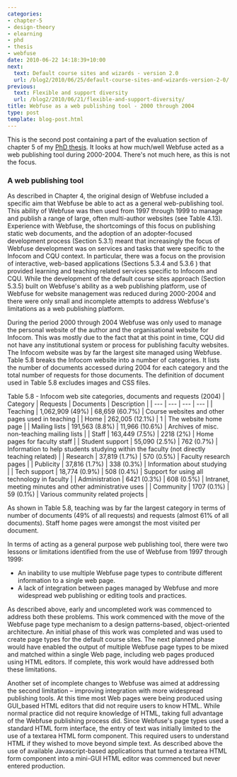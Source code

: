 ```yaml
---
categories:
- chapter-5
- design-theory
- elearning
- phd
- thesis
- webfuse
date: 2010-06-22 14:18:39+10:00
next:
  text: Default course sites and wizards - version 2.0
  url: /blog2/2010/06/25/default-course-sites-and-wizards-version-2-0/
previous:
  text: Flexible and support diversity
  url: /blog2/2010/06/21/flexible-and-support-diversity/
title: Webfuse as a web publishing tool - 2000 through 2004
type: post
template: blog-post.html
---
```

This is the second post containing a part of the evaluation section of chapter 5 of my [PhD thesis](/blog2/research/phd-thesis/). It looks at how much/well Webfuse acted as a web publishing tool during 2000-2004. There's not much here, as this is not the focus.

### A web publishing tool

As described in Chapter 4, the original design of Webfuse included a specific aim that Webfuse be able to act as a general web-publishing tool. This ability of Webfuse was then used from 1997 through 1999 to manage and publish a range of large, often multi-author websites (see Table 4.13). Experience with Webfuse, the shortcomings of this focus on publishing static web documents, and the adoption of an adopter-focused development process (Section 5.3.1) meant that increasingly the focus of Webfuse development was on services and tasks that were specific to the Infocom and CQU context. In particular, there was a focus on the provision of interactive, web-based applications (Sections 5.3.4 and 5.3.6 ) that provided learning and teaching related services specific to Infocom and CQU. While the development of the default course sites approach (Section 5.3.5) built on Webfuse's ability as a web publishing platform, use of Webfuse for website management was reduced during 2000-2004 and there were only small and incomplete attempts to address Webfuse's limitations as a web publishing platform.

During the period 2000 through 2004 Webfuse was only used to manage the personal website of the author and the organisational website for Infocom. This was mostly due to the fact that at this point in time, CQU did not have any institutional system or process for publishing faculty websites. The Infocom website was by far the largest site managed using Webfuse. Table 5.8 breaks the Infocom website into a number of categories. It lists the number of documents accessed during 2004 for each category and the total number of requests for those documents. The definition of document used in Table 5.8 excludes images and CSS files.

Table 5.8 - Infocom web site categories, documents and requests (2004)
| Category | Requests | Documents | Description |
| --- | --- | --- | --- |
| Teaching | 1,062,909 (49%) | 68,659 (60.7%) | Course websites and other pages used in teaching |
| Home | 262,005 (12.1%) | 1 | The website home page |
| Mailing lists | 191,563 (8.8%) | 11,966 (10.6%) | Archives of misc. non-teaching mailing lists |
| Staff | 163,449 (7.5%) | 2218 (2%) | Home pages for faculty staff |
| Student support | 55,090 (2.5%) | 762 (0.7%) | Information to help students studying within the faculty (not directly teaching related) |
| Research | 37,819 (1.7%) | 570 (0.5%) | Faculty research pages |
| Publicity | 37,816 (1.7%) | 338 (0.3%) | Information about studying |
| Tech support | 18,774 (0.9%) | 508 (0.4%) | Support for using all technology in faculty |
| Administration | 6421 (0.3%) | 608 (0.5%) | Intranet, meeting minutes and other administrative uses |
| Community | 1707 (0.1%) | 59 (0.1%) | Various community related projects |

As shown in Table 5.8, teaching was by far the largest category in terms of number of documents (49% of all requests) and requests (almost 61% of all documents). Staff home pages were amongst the most visited per document.

In terms of acting as a general purpose web publishing tool, there were two lessons or limitations identified from the use of Webfuse from 1997 through 1999:

- An inability to use multiple Webfuse page types to contribute different information to a single web page.
- A lack of integration between pages managed by Webfuse and more widespread web publishing or editing tools and practices.

As described above, early and uncompleted work was commenced to address both these problems. This work commenced with the move of the Webfuse page type mechanism to a design patterns-based, object-oriented architecture. An initial phase of this work was completed and was used to create page types for the default course sites. The next planned phase would have enabled the output of multiple Webfuse page types to be mixed and matched within a single Web page, including web pages produced using HTML editors. If complete, this work would have addressed both these limitations.

Another set of incomplete changes to Webfuse was aimed at addressing the second limitation – improving integration with more widespread publishing tools. At this time most Web pages were being produced using GUI\_based HTML editors that did not require users to know HTML. While normal practice did not require knowledge of HTML, taking full advantage of the Webfuse publishing process did. Since Webfuse's page types used a standard HTML form interface, the entry of text was initially limited to the use of a textarea HTML form component. This required users to understand HTML if they wished to move beyond simple text. As described above the use of available Javascript-based applications that turned a textarea HTML form component into a mini-GUI HTML editor was commenced but never entered production.